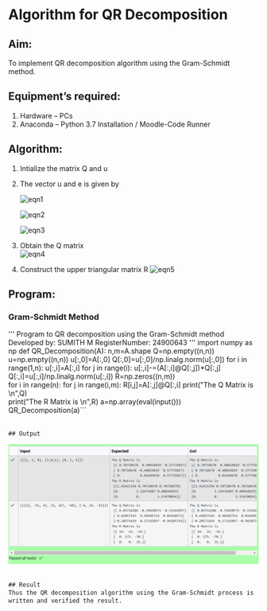# Algorithm for QR Decomposition
## Aim:
To implement QR decomposition algorithm using the Gram-Schmidt method.
## Equipment’s required:
1.	Hardware – PCs
2.	Anaconda – Python 3.7 Installation / Moodle-Code Runner
## Algorithm:
1.	Intialize the matrix Q and u
2.	The vector u and e is given by

    ![eqn1](./ex4.jpg)

    ![eqn2](./ex6.jpg)

    ![eqn3](./ex3.jpg)

3.	Obtain the Q matrix   
    ![eqn4](./ex1.jpg)
4.	Construct the upper triangular matrix R
    ![eqn5](./ex2.jpg)



## Program:
### Gram-Schmidt Method
''' 
Program to QR decomposition using the Gram-Schmidt method
Developed by: SUMITH M
RegisterNumber: 24900643
'''
import numpy as np
def QR_Decomposition(A):
    n,m=A.shape
    Q=np.empty((n,n))
    u=np.empty((n,n))
    u[:,0]=A[:,0]
    Q[:,0]=u[:,0]/np.linalg.norm(u[:,0])
    for i in range(1,n):
        u[:,i]=A[:,i]
        for j in range(i):
            u[:,i]-=(A[:,i]@Q[:,j])*Q[:,j]
        Q[:,i]=u[:,i]/np.linalg.norm(u[:,i])
    R=np.zeros((n,m))        
    for i in range(n):
        for j in range(i,m):
            R[i,j]=A[:,j]@Q[:,i]
    print("The Q Matrix is \n",Q)        
    print("The R Matrix is \n",R)
a=np.array(eval(input()))    
QR_Decomposition(a)```







```

## Output
```
![alt text](image.png)
```

## Result
Thus the QR decomposition algorithm using the Gram-Schmidt process is written and verified the result.
